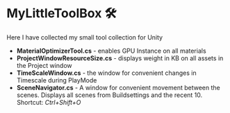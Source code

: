 # MyLittleToolBox 🛠️
Here I have collected my small tool collection for Unity

* **MaterialOptimizerTool.cs** - enables GPU Instance on all materials
* **ProjectWindowResourceSize.cs** - displays weight in KB on all assets in the Project window
* **TimeScaleWindow.cs** - the window for convenient changes in Timescale during PlayMode
* **SceneNavigator.cs** - A window for convenient movement between the scenes. Displays all scenes from Buildsettings and the recent 10. Shortcut: _Ctrl+Shift+O_
